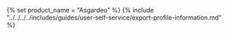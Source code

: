 {% set product_name = "Asgardeo" %}
{% include "../../../../includes/guides/user-self-service/export-profile-information.md" %}